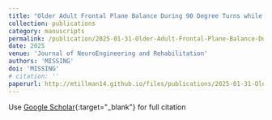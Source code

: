 ```yaml
---
title: "Older Adult Frontal Plane Balance During 90 Degree Turns while Walking"
collection: publications
category: manuscripts
permalink: /publication/2025-01-31-Older-Adult-Frontal-Plane-Balance-During-90-Degree-Turns-while-Walking
date: 2025
venue: 'Journal of NeuroEngineering and Rehabilitation'
authors: 'MISSING'
doi: 'MISSING'
# citation: ''
paperurl: http://mtillman14.github.io/files/publications/2025-01-31-Older-Adult-Frontal-Plane-Balance-During-90-Degree-Turns-while-Walking.pdf
---
```


Use [Google Scholar](){:target="_blank"} for full citation